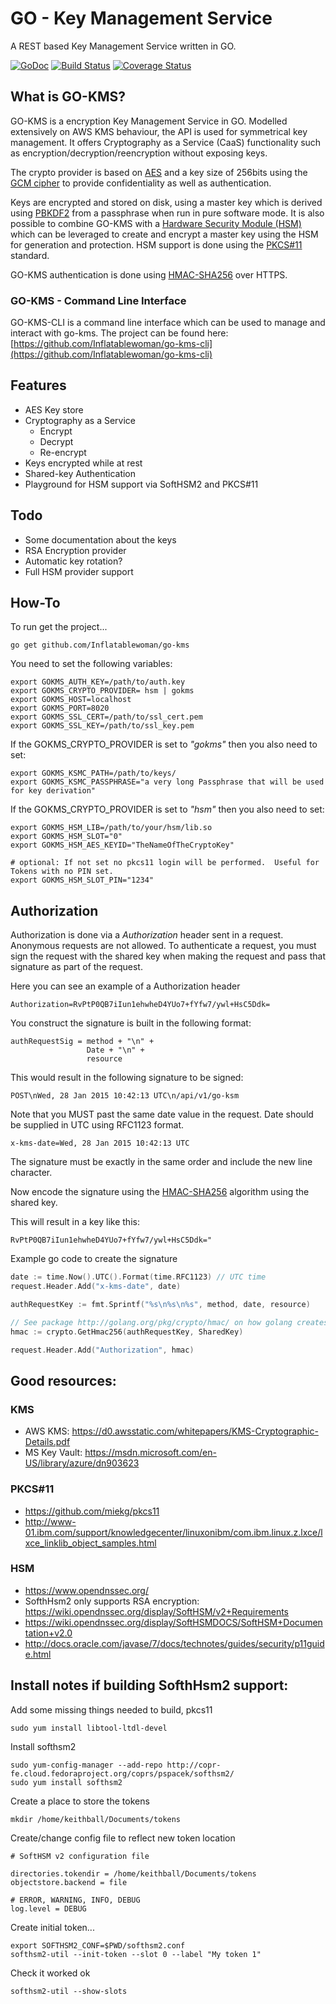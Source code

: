 # GO - Key Management Service

A REST based Key Management Service written in GO.

[![GoDoc](https://godoc.org/github.com/Inflatablewoman/go-kms?status.svg)](https://godoc.org/github.com/Inflatablewoman/go-kms)
[![Build Status](https://travis-ci.org/Inflatablewoman/go-kms.svg)](https://travis-ci.org/Inflatablewoman/go-kms)
[![Coverage Status](https://coveralls.io/repos/Inflatablewoman/go-kms/badge.svg?branch=master)](https://coveralls.io/r/Inflatablewoman/go-kms?branch=master)

## What is GO-KMS?

GO-KMS is a encryption Key Management Service in GO.  Modelled extensively on AWS KMS behaviour, the API is used for symmetrical key management.  It offers Cryptography as a Service (CaaS) functionality such as encryption/decryption/reencryption without exposing keys.

The crypto provider is based on [AES](http://en.wikipedia.org/wiki/Advanced_Encryption_Standard) and a key size of 256bits using the [GCM cipher](http://en.wikipedia.org/wiki/Galois/Counter_Mode) to provide confidentiality as well as authentication.  

Keys are encrypted and stored on disk, using a master key which is derived using [PBKDF2](http://en.wikipedia.org/wiki/PBKDF2) from a passphrase when run in pure software mode.  It is also possible to combine GO-KMS with a [Hardware Security Module (HSM)](http://en.wikipedia.org/wiki/Hardware_security_module) which can be leveraged to create and encrypt a master key using the HSM for generation and protection.  HSM support is done using the [PKCS#11](http://en.wikipedia.org/wiki/PKCS_11) standard.

GO-KMS authentication is done using [HMAC-SHA256](http://en.wikipedia.org/wiki/Hash-based_message_authentication_code) over HTTPS.  

### GO-KMS - Command Line Interface

GO-KMS-CLI is a command line interface which can be used to manage and interact with go-kms.  The project can be found here: [https://github.com/Inflatablewoman/go-kms-cli](https://github.com/Inflatablewoman/go-kms-cli)

## Features

- AES Key store
- Cryptography as a Service
	+ Encrypt
	+ Decrypt
	+ Re-encrypt
- Keys encrypted while at rest
- Shared-key Authentication
- Playground for HSM support via SoftHSM2 and PKCS#11

## Todo

- Some documentation about the keys
- RSA Encryption provider
- Automatic key rotation?
- Full HSM provider support 

## How-To

To run get the project...

```
go get github.com/Inflatablewoman/go-kms
```

You need to set the following variables:

```
export GOKMS_AUTH_KEY=/path/to/auth.key
export GOKMS_CRYPTO_PROVIDER= hsm | gokms
export GOKMS_HOST=localhost
export GOKMS_PORT=8020
export GOKMS_SSL_CERT=/path/to/ssl_cert.pem
export GOKMS_SSL_KEY=/path/to/ssl_key.pem
```

If the GOKMS_CRYPTO_PROVIDER is set to *"gokms"* then you also need to set:

```
export GOKMS_KSMC_PATH=/path/to/keys/
export GOKMS_KSMC_PASSPHRASE="a very long Passphrase that will be used for key derivation"
```

If the GOKMS_CRYPTO_PROVIDER is set to *"hsm"* then you also need to set:

```
export GOKMS_HSM_LIB=/path/to/your/hsm/lib.so
export GOKMS_HSM_SLOT="0"
export GOKMS_HSM_AES_KEYID="TheNameOfTheCryptoKey"

# optional: If not set no pkcs11 login will be performed.  Useful for Tokens with no PIN set.
export GOKMS_HSM_SLOT_PIN="1234"
```

## Authorization

Authorization is done via a *Authorization* header sent in a request.  Anonymous requests are not allowed.  To authenticate a request, you must sign the request with the shared key when making the request and pass that signature as part of the request.  

Here you can see an example of a Authorization header
```
Authorization=RvPtP0QB7iIun1ehwheD4YUo7+fYfw7/ywl+HsC5Ddk=
```

You construct the signature is built in the following format:

```
authRequestSig = method + "\n" +
                 Date + "\n" +
                 resource
```

This would result in the following signature to be signed:

```
POST\nWed, 28 Jan 2015 10:42:13 UTC\n/api/v1/go-ksm
```

Note that you MUST past the same date value in the request.  Date should be supplied in UTC using RFC1123 format.

```
x-kms-date=Wed, 28 Jan 2015 10:42:13 UTC
```

  The signature must be exactly in the same order and include the new line character.  

Now encode the signature using the [HMAC-SHA256](http://en.wikipedia.org/wiki/Hash-based_message_authentication_code) algorithm using the shared key.

This will result in a key like this:
```
RvPtP0QB7iIun1ehwheD4YUo7+fYfw7/ywl+HsC5Ddk="
```

Example go code to create the signature

```go
date := time.Now().UTC().Format(time.RFC1123) // UTC time
request.Header.Add("x-kms-date", date)

authRequestKey := fmt.Sprintf("%s\n%s\n%s", method, date, resource)

// See package http://golang.org/pkg/crypto/hmac/ on how golang creates hmacs
hmac := crypto.GetHmac256(authRequestKey, SharedKey)  

request.Header.Add("Authorization", hmac)
```

## Good resources:

### KMS

- AWS KMS: https://d0.awsstatic.com/whitepapers/KMS-Cryptographic-Details.pdf
- MS Key Vault: https://msdn.microsoft.com/en-US/library/azure/dn903623

### PKCS#11

- https://github.com/miekg/pkcs11
- http://www-01.ibm.com/support/knowledgecenter/linuxonibm/com.ibm.linux.z.lxce/lxce_linklib_object_samples.html

### HSM

- https://www.opendnssec.org/
- SofthHsm2 only supports RSA encryption: https://wiki.opendnssec.org/display/SoftHSM/v2+Requirements
- https://wiki.opendnssec.org/display/SoftHSMDOCS/SoftHSM+Documentation+v2.0
- http://docs.oracle.com/javase/7/docs/technotes/guides/security/p11guide.html

## Install notes if building SofthHsm2 support:

Add some missing things needed to build, pkcs11

```
sudo yum install libtool-ltdl-devel
```

Install softhsm2
```
sudo yum-config-manager --add-repo http://copr-fe.cloud.fedoraproject.org/coprs/pspacek/softhsm2/
sudo yum install softhsm2
```

Create a place to store the tokens

```
mkdir /home/keithball/Documents/tokens
```

Create/change config file to reflect new token location

```
# SoftHSM v2 configuration file

directories.tokendir = /home/keithball/Documents/tokens
objectstore.backend = file

# ERROR, WARNING, INFO, DEBUG
log.level = DEBUG
```

Create initial token...

```
export SOFTHSM2_CONF=$PWD/softhsm2.conf
softhsm2-util --init-token --slot 0 --label "My token 1"
```

Check it worked ok

```
softhsm2-util --show-slots
```
